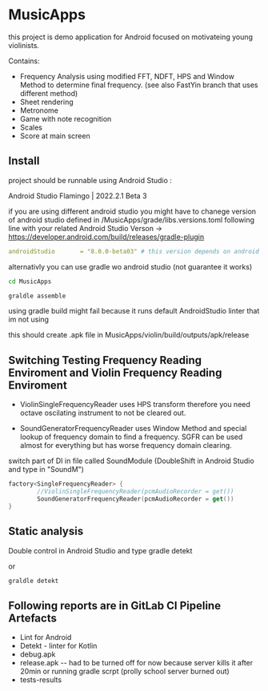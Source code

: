 # MusicApps

this project is demo application for Android focused on motivateing young violinists. 

Contains:
- Frequency Analysis using modified FFT, NDFT, HPS and Window Method to determine final frequency. (see also FastYin branch that uses different method)
- Sheet rendering
- Metronome
- Game with note recognition
- Scales
- Score at main screen

## Install

project should be runnable using Android Studio :

Android Studio Flamingo | 2022.2.1 Beta 3


if you are using different android studio you might have to chanege version of android studio defined in /MusicApps/grade/libs.versions.toml following line with your related Android Studio Verson -> https://developer.android.com/build/releases/gradle-plugin

```yaml
androidStudio       = "8.0.0-beta03" # this version depends on android studio version
```

alternativly you can use gradle wo android studio (not guarantee it works)

``` bash
cd MusicApps
```

``` bash
graldle assemble 
```

using gradle build might fail because it runs default AndroidStudio linter that im not using


this should create .apk file in MusicApps/violin/build/outputs/apk/release

## Switching Testing Frequency Reading Enviroment and Violin Frequency Reading Enviroment

- ViolinSingleFrequencyReader uses HPS transform therefore you need octave oscilating instrument to not be cleared out.

- SoundGeneratorFrequencyReader uses Window Method and special lookup of frequency domain to find a frequency. SGFR can be used almost for everything but has worse frequency domain clearing.


switch part of DI in file called SoundModule (DoubleShift in Android Studio and type in "SoundM") 

``` Kotlin 
factory<SingleFrequencyReader> {
        //ViolinSingleFrequencyReader(pcmAudioRecorder = get())
        SoundGeneratorFrequencyReader(pcmAudioRecorder = get())
}
```

## Static analysis

Double control in Android Studio and type gradle detekt

or

``` bash
graldle detekt 
```

## Following reports are in GitLab CI Pipeline Artefacts

- Lint for Android 
- Detekt - linter for Kotlin
- debug.apk
- release.apk -- had to be turned off for now because server kills it after 20min or running gradle scrpt (prolly school server burned out)
- tests-results
